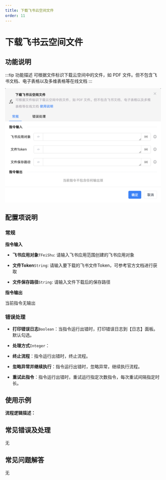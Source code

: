 ```yaml
---
title: 下载飞书云空间文件
order: 11
---
```


# 下载飞书云空间文件

## 功能说明

:::tip 功能描述
可根据文件标识下载云空间中的文件，如 PDF 文件。但不包含飞书文档、电子表格以及多维表格等在线文档
:::

![下载飞书云空间文件](../../../../assets/下载飞书云空间文件_command.png)

## 配置项说明

### 常规

**指令输入**

- **飞书应用对象**`TFeiShu`: 请输入飞书应用范围创建的飞书应用对象

- **文件Token**`String`: 请输入要下载的飞书文件Token，可参考官方文档进行获取

- **文件保存路径**`String`: 请输入文件下载后的保存路径


**指令输出**

当前指令无输出

### 错误处理

- **打印错误日志**`Boolean`：当指令运行出错时，打印错误日志到【日志】面板。默认勾选。

- **处理方式**`Integer`：

 - **终止流程**：指令运行出错时，终止流程。

 - **忽略异常并继续执行**：指令运行出错时，忽略异常，继续执行流程。

 - **重试此指令**：指令运行出错时，重试运行指定次数指令，每次重试间隔指定时长。

## 使用示例

**流程逻辑描述：** 

## 常见错误及处理

无

## 常见问题解答

无


